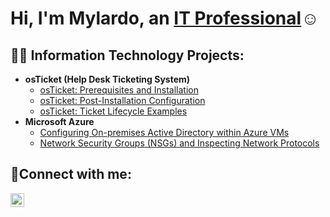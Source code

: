 <h1>Hi, I'm Mylardo, an <a href="https://linkedin.com/in/Josh">IT Professional</a>☺</h1>

<h2>👨‍💻 Information Technology Projects:</h2>

- <b>osTicket (Help Desk Ticketing System)</b>
  - [osTicket: Prerequisites and Installation](https://github.com/mylardochery/osticket-prereqs)
  - [osTicket: Post-Installation Configuration](https://github.com/mylardochery/post-install-config)
  - [osTicket: Ticket Lifecycle Examples](https://github.com/mylardochery/ticket-lifecycle)
- <b>Microsoft Azure</b>
  - [Configuring On-premises Active Directory within Azure VMs](https://github.com/mylardochery/configure-ad)
  - [Network Security Groups (NSGs) and Inspecting Network Protocols](https://github.com/mylardochery/azure-network-protocols)

<h2>🤳Connect with me:</h2>

[<img align="left" alt="Josh | LinkedIn" width="22px" src="https://cdn.jsdelivr.net/npm/simple-icons@v3/icons/linkedin.svg" />][linkedin]

[linkedin]: https://linkedin.com/in/mylardochery
